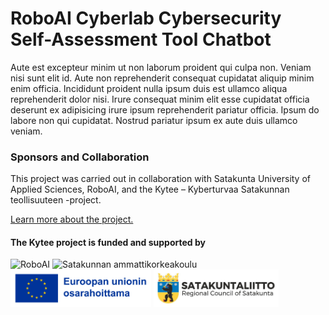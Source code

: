 # RoboAI Cyberlab Cybersecurity Self-Assessment Tool Chatbot

Aute est excepteur minim ut non laborum proident qui culpa non. Veniam nisi sunt elit id. Aute non reprehenderit consequat cupidatat aliquip minim enim officia. Incididunt proident nulla ipsum duis est ullamco aliqua reprehenderit dolor nisi. Irure consequat minim elit esse cupidatat officia deserunt ex adipisicing irure ipsum reprehenderit pariatur officia. Ipsum do labore non qui cupidatat. Nostrud pariatur ipsum ex aute duis ullamco veniam.

### Sponsors and Collaboration

This project was carried out in collaboration with Satakunta University of Applied Sciences, RoboAI, and the Kytee – Kyberturvaa Satakunnan teollisuuteen -project.

[Learn more about the project.](https://www.roboai.fi/tutkimus-ja-tuotekehitys/projektit/kytee/)

#### The Kytee project is funded and supported by

<img src="https://www.roboai.fi/wp-content/uploads/2019/02/pysty_valkoinen_rgb-287x300.png" alt="RoboAI" height="100"> <img src="https://www.roboai.fi/wp-content/uploads/2020/05/Logo_suomi_4v_pienempi-300x185.png" alt="Satakunnan ammattikorkeakoulu" height="100"> <img src="https://github.com/RoboAI-Kytee/roboai-cyberlab-cybersecurity-self-assessment-tool-chatbot/blob/main/assets/euroopan-unionin-osarahoittama.png" alt="Euroopan unionin osarahoittama" height="60"> <img src="https://github.com/RoboAI-Kytee/roboai-cyberlab-cybersecurity-self-assessment-tool-chatbot/blob/main/assets/satakuntaliitto.png" alt="Satakuntaliitto" height="60">
